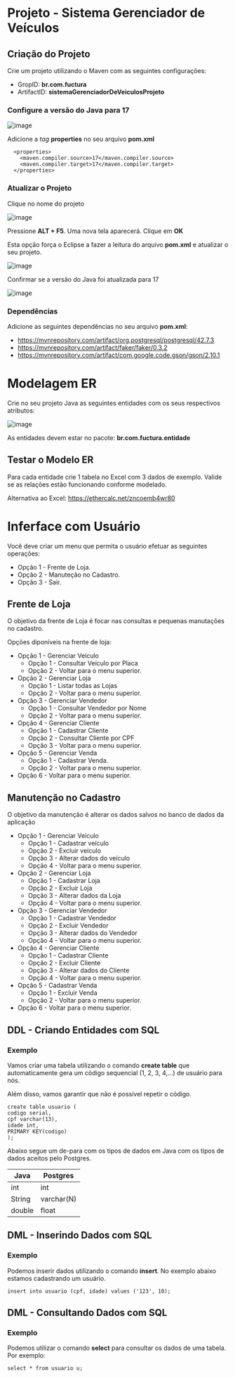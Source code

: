 # Projeto  - Sistema Gerenciador de Veículos

## Criação do Projeto

Crie um projeto utilizando o Maven com as seguintes configurações:

* GropID: **br.com.fuctura**
* ArtifactID: **sistemaGerenciadorDeVeiculosProjeto**


### Configure a versão do Java para 17

![image](https://github.com/javajdk2023/j05032024/assets/130251409/28973124-5ae1-499e-bcc6-7421c73101a8)

Adicione a *tag* **properties** no seu arquivo **pom.xml**

```
  <properties>
    <maven.compiler.source>17</maven.compiler.source>
    <maven.compiler.target>17</maven.compiler.target>
  </properties>
```

### Atualizar o Projeto

Clique no nome do projeto 

![image](https://github.com/javajdk2023/j05032024/assets/130251409/e368f93b-816d-4eae-89ce-ee6b40b6f0dc)


Pressione **ALT + F5**. Uma nova tela aparecerá. Clique em  **OK**

Esta opção força o Eclipse a fazer a leitura do arquivo **pom.xml** e atualizar o seu projeto.

![image](https://github.com/javajdk2023/j05032024/assets/130251409/c41eaf54-fd9b-47f8-a5af-dab960a03675)

Confirmar se a versão do Java foi atualizada para 17

![image](https://github.com/javajdk2023/j05032024/assets/130251409/e23443a1-ee60-4011-a489-2d5cf1931e64)


### Dependências

Adicione as seguintes dependências no seu arquivo **pom.xml**:

* https://mvnrepository.com/artifact/org.postgresql/postgresql/42.7.3
* https://mvnrepository.com/artifact/faker/faker/0.3.2
* https://mvnrepository.com/artifact/com.google.code.gson/gson/2.10.1

# Modelagem ER

Crie no seu projeto Java as seguintes entidades com os seus respectivos atributos:

![image](https://github.com/javajdk2023/j05032024/assets/130251409/d1c05959-7575-4bc7-b428-e8c23c0ddecc)

As entidades devem estar no pacote: **br.com.fuctura.entidade**

## Testar o Modelo ER

Para cada entidade crie 1 tabela no Excel com 3 dados de exemplo. Valide se as relações estão funcionando conforme modelado.

Alternativa ao Excel: https://ethercalc.net/zncoemb4wr80

# Inferface com Usuário

Você deve criar um menu que permita o usuário efetuar as seguintes operações:

* Opção 1 - Frente de Loja.
* Opção 2 - Manuteção no Cadastro.
* Opção 3 - Sair.

## Frente de Loja

O objetivo da frente de Loja é focar nas consultas e pequenas manutações no cadastro.

Opções diponíveis na frente de loja:

* Opção 1 - Gerenciar Veículo
  - Opção 1 - Consultar Veículo por Placa
  - Opção 2 - Voltar para o menu superior.
* Opção 2 - Gerenciar Loja
  - Opção 1 - Listar todas as Lojas
  - Opção 2 - Voltar para o menu superior.
* Opção 3 - Gerenciar Vendedor
  - Opção 1 - Consultar Vendedor por Nome
  - Opção 2 - Voltar para o menu superior.
* Opção  4 - Gerenciar Cliente
  - Opção 1 - Cadastrar Cliente
  - Opção 2 - Consultar Cliente por CPF
  - Opção 3 - Voltar para o menu superior.
* Opção 5 - Gerenciar Venda
  - Opção 1 - Cadastrar Venda.
  - Opção 2 - Voltar para o menu superior.
* Opção 6 - Voltar para o menu superior.

## Manutenção no Cadastro

O objetivo da manutenção é alterar os dados salvos no banco de dados da aplicação

* Opção 1 - Gerenciar Veículo
  - Opção 1 - Cadastrar veículo
  - Opção 2 - Excluir veículo
  - Opção 3 - Alterar dados do veículo
  - Opção 4 - Voltar para o menu superior.
* Opção 2 - Gerenciar Loja
  - Opção 1 - Cadastrar Loja
  - Opção 2 - Excluir Loja
  - Opção 3 - Alterar dados da Loja
  - Opção 4 - Voltar para o menu superior.
* Opção 3 - Gerenciar Vendedor
  - Opção 1 - Cadastrar Vendedor
  - Opção 2 - Excluir Vendedor
  - Opção 3 - Alterar dados do Vendedor
  - Opção 4 - Voltar para o menu superior.
* Opção  4 - Gerenciar Cliente
  - Opção 1 - Cadastrar Cliente
  - Opção 2 - Excluir Cliente
  - Opção 3 - Alterar dados do Cliente
  - Opção 4 - Voltar para o menu superior.
* Opção 5 - Cadastrar Venda
  - Opção 1 - Excluir Venda
  - Opção 2 - Voltar para o menu superior.
* Opção 6 - Voltar para o menu superior.


## DDL - Criando Entidades com SQL

### Exemplo

Vamos criar uma tabela utilizando o comando **create table** que automaticamente gera um código sequencial (1, 2, 3, 4,...) de usuário para nós. 

Além disso, vamos garantir que não é possível repetir o código.

```
create table usuario (
codigo serial,
cpf varchar(13),
idade int,
PRIMARY KEY(codigo)
);
```

Abaixo segue um de-para com os tipos de dados em Java com os tipos de dados aceitos pelo Postgres.

| Java  | Postgres |
| ------------- | ------------- |
| int  | int  |
| String  | varchar(N)  |
| double  | float  |

## DML - Inserindo Dados com SQL

### Exemplo

Podemos inserir dados utilizando o comando **insert**. No exemplo abaixo estamos cadastrando um usuário.

```
insert into usuario (cpf, idade) values ('123', 10);
```

## DML - Consultando Dados com SQL

### Exemplo

Podemos utilizar o comando **select** para consultar os dados de uma tabela. Por exemplo:

```
select * from usuario u;
```


